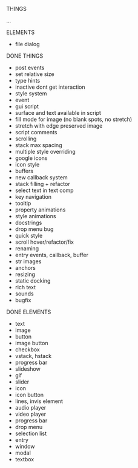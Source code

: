 THINGS

...

ELEMENTS

- file dialog

DONE THINGS

- post events
- set relative size
- type hints
- inactive dont get interaction
- style system
- event
- gui script
- surface and text available in script
- fill mode for image (no blank spots, no stretch)
- stretch with edge preserved image
- script comments
- scrolling
- stack max spacing
- multiple style overriding
- google icons
- icon style
- buffers
- new callback system
- stack filling + refactor
- select text in text comp
- key navigation
- tooltip
- property animations
- style animations
- docstrings
- drop menu bug
- quick style
- scroll hover/refactor/fix
- renaming
- entry events, callback, buffer
- str images
- anchors
- resizing
- static docking
- rich text
- sounds
- bugfix

DONE ELEMENTS

- text
- image
- button 
- image button
- checkbox
- vstack, hstack
- progress bar
- slideshow
- gif
- slider
- icon
- icon button
- lines, invis element
- audio player
- video player
- progress bar
- drop menu
- selection list
- entry
- window
- modal
- textbox
